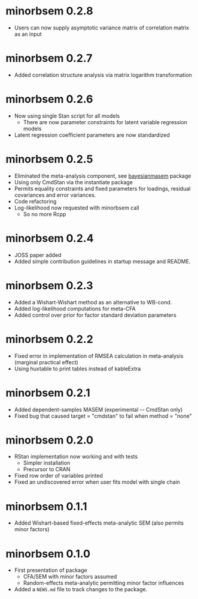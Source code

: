 # minorbsem 0.2.8

* Users can now supply asymptotic variance matrix of correlation matrix as an input

# minorbsem 0.2.7

* Added correlation structure analysis via matrix logarithm transformation

# minorbsem 0.2.6

* Now using single Stan script for all models
  * There are now parameter constraints for latent variable regression models
* Latent regression coefficient parameters are now standardized

# minorbsem 0.2.5

* Eliminated the meta-analysis component, see [bayesianmasem](https://github.com/jamesuanhoro/bayesianmasem/) package
* Using only CmdStan via the instantiate package
* Permits equality constraints and fixed parameters for loadings, residual covariances and error variances.
* Code refactoring
* Log-likelihood now requested with minorbsem call
  * So no more Rcpp

# minorbsem 0.2.4

* JOSS paper added
* Added simple contribution guidelines in startup message and README.

# minorbsem 0.2.3

* Added a Wishart-Wishart method as an alternative to WB-cond.
* Added log-likelihood computations for meta-CFA
* Added control over prior for factor standard deviation parameters

# minorbsem 0.2.2

* Fixed error in implementation of RMSEA calculation in meta-analysis (marginal practical effect)
* Using huxtable to print tables instead of kableExtra

# minorbsem 0.2.1

* Added dependent-samples MASEM (experimental -- CmdStan only)
* Fixed bug that caused target = "cmdstan" to fail when method = "none"

# minorbsem 0.2.0

* RStan implementation now working and with tests
  * Simpler installation
  * Precursor to CRAN
* Fixed row order of variables printed
* Fixed an undiscovered error when user fits model with single chain

# minorbsem 0.1.1

* Added Wishart-based fixed-effects meta-analytic SEM (also permits minor factors)

# minorbsem 0.1.0

* First presentation of package
  * CFA/SEM with minor factors assumed
  * Random-effects meta-analytic permitting minor factor influences
* Added a `NEWS.md` file to track changes to the package.
